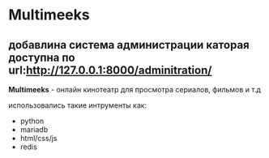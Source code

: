 # Multimeeks
## добавлина система администрации каторая доступна по url:http://127.0.0.1:8000/adminitration/

**Multimeeks** - онлайн кинотеатр для просмотра сериалов, фильмов и т.д

использовались такие интрументы как:
 + python
 + mariadb
 + html/css/js
 + redis

 
